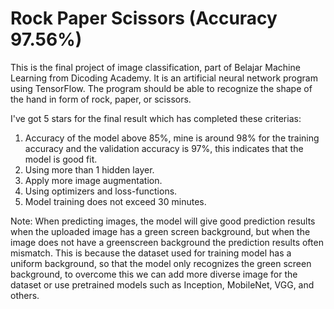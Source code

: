 # Rock Paper Scissors (Accuracy 97.56%)
This is the final project of image classification, part of Belajar Machine Learning from Dicoding Academy. It is an artificial neural network program using TensorFlow. The program should be able to recognize the shape of the hand in form of rock, paper, or scissors.

I've got 5 stars for the final result which has completed these criterias:
1. Accuracy of the model above 85%, mine is around 98% for the training accuracy and the validation accuracy is 97%, this indicates that the model is good fit.
2. Using more than 1 hidden layer.
3. Apply more image augmentation.
4. Using optimizers and loss-functions.
5. Model training does not exceed 30 minutes.

Note: When predicting images, the model will give good prediction results when the uploaded image has a green screen background, but when the image does not have a greenscreen background the prediction results often mismatch. This is because the dataset used for training model has a uniform background, so that the model only recognizes the green screen background, to overcome this we can add more diverse image for the dataset or use pretrained models such as Inception, MobileNet, VGG, and others.
